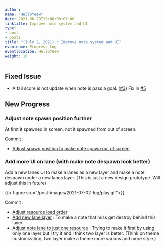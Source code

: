 ```yaml
---
author:
name: "HelloYeew"
date: 2021-06-29T19:08:00+07:00
linktitle: Improve note system and UI
type:
- post
- posts
title: "(July 2, 2021) : Improve note system and UI"
eventname: Progress Log
eventlocation: HelloYeew
weight: 10
---
```


## Fixed Issue

- A fail score is not update when note is pass a goal. ([#3](https://github.com/HelloYeew/taiko-rust/issues/3))
  Fix in [#5](https://github.com/HelloYeew/taiko-rust/pull/5)

## New Progress

### Adjust note spawn position further

At first it spawned in screen, not it spawned from out of screen.

Commit :

- [Adjust spawn position to make note spawn out of screen](https://github.com/HelloYeew/taiko-rust/pull/5/commits/fe8e87c5bb2730f23a89e8b7261688e2cc45ba8e)

### Add more UI on lane (with make note despawn look better)

Add a new lanes UI to make a lanes as a new layer and make a note despawn under a new lanes layer. (This is just a new design prototype. Will adjust this in future)

{{< figure src="/post-images/2021-07-02-log/play.gif">}}

Commit :

- [Adjust resource load order](https://github.com/HelloYeew/taiko-rust/pull/5/commits/02c28469561da3027afe95934201cd61b3853a27)
- [Add new lane layer](https://github.com/HelloYeew/taiko-rust/pull/5/commits/1c71769abc7df5b069d129dcfa651145c1685ea1) : To make a note that miss get destroy behind this layer
- [Adjust note lane to just one resource](https://github.com/HelloYeew/taiko-rust/pull/5/commits/0f3b384b29e2ed1751b39ae6ba4a06b8616de4a8) : Trying to make it first by using only one layer but I try it and I think two layer is better. (Think on theme customization, two layer make a theme more various and more style.)
